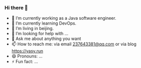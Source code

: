 ### Hi there 👋
- 🔭 I’m currently working as a Java software engineer.
- 🌱 I’m currently learning DevOps.
- 👯 I’m living in beijing.
- 🤔 I’m looking for help with ...
- 💬 Ask me about anything you want
- 📫 How to reach me: via email 237643381@qq.com or via blog https://yasy.run
- 😄 Pronouns: ...
- ⚡ Fun fact: ...
<!--
**yasyx/yasyx** is a ✨ _special_ ✨ repository because its `README.md` (this file) appears on your GitHub profile.

Here are some ideas to get you started:

- 🔭 I’m currently working on ...
- 🌱 I’m currently learning ...
- 👯 I’m looking to collaborate on ...
- 🤔 I’m looking for help with ...
- 💬 Ask me about ...
- 📫 How to reach me: ...
- 😄 Pronouns: ...
- ⚡ Fun fact: ...
-->
